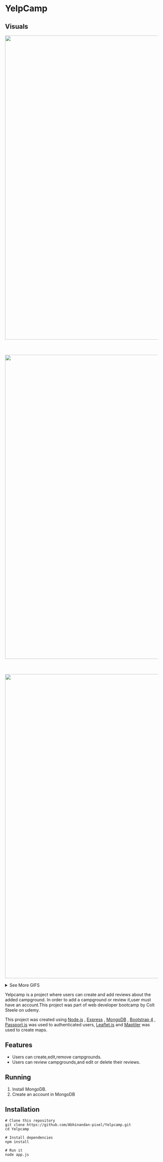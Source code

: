 # YelpCamp

## Visuals

<p>
<img src="GIFS\YelpCamp-Google-Chrome-2020-08-1.gif" style="width:1000px;margin-bottom:50px;"> 
<img src="GIFS\YelpCamp-Google-Chrome-2020-08-0.gif" style="width:1000px;margin-bottom:50px;">
<img src="GIFS\YelpCamp-Google-Chrome-2020-08-0 (1).gif" style="width:1000px;">
</p>
<details>
    <summary>See More GIFS</summary>
    <img src="GIFS\YelpCamp-Google-Chrome-2020-08-2.gif" style="width:1000px;margin-bottom:50px;"> 
</details>

Yelpcamp is a project where users can create and add reviews about the added campground. In order to add a campground or review it,user must have an account.This project was part of web developer bootcamp by Colt Steele on udemy.

This project was created using [Node.js](https://nodejs.org/en/) , [Express](https://expressjs.com/) ,  [MongoDB](https://www.mongodb.com/) , [Bootstrap 4](https://getbootstrap.com/) , [Passport.js](http://www.passportjs.org/) was used to authenticated users,
[Leaflet.js](https://leafletjs.com/) and [Maptiler](https://www.maptiler.com/) was used to create maps.

## Features
<ul>
    <li>Users can create,edit,remove campgrounds.</li>
    <li>Users can review campgrounds,and edit or delete their reviews.</li>
</ul>

## Running
<ol>
<li>Install MongoDB.</li>
<li>Create an account in MongoDB</li>
</ol>

## Installation

```
# Clone this repository
git clone https://github.com/Abhinandan-pixel/Yelpcamp.git
cd Yelpcamp

# Install dependencies
npm install

# Run it
node app.js
```



